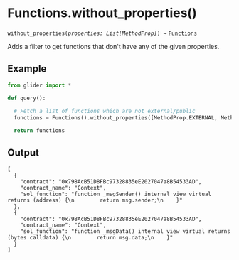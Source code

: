 # Functions.without\_properties()

`without_properties(`_`properties: List[MethodProp]`_`) →` [`Functions`](./)

Adds a filter to get functions that don't have any of the given properties.

## Example

```python
from glider import *

def query():
  
  # Fetch a list of functions which are not external/public
  functions = Functions().without_properties([MethodProp.EXTERNAL, MethodProp.PUBLIC]).exec(10)

  return functions
```

## Output

<pre class="language-json"><code class="lang-json"><strong>[
</strong>  {
    "contract": "0x798AcB51D8FBc97328835eE2027047a8B54533AD",
    "contract_name": "Context",
    "sol_function": "function _msgSender() internal view virtual returns (address) {\n        return msg.sender;\n    }"
  },
  {
    "contract": "0x798AcB51D8FBc97328835eE2027047a8B54533AD",
    "contract_name": "Context",
    "sol_function": "function _msgData() internal view virtual returns (bytes calldata) {\n        return msg.data;\n    }"
  }
]
</code></pre>
